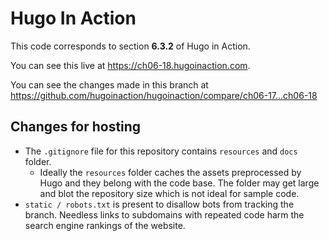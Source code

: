 Hugo In Action
===============

This code corresponds to section **6.3.2** of Hugo in Action.

You can see this live at https://ch06-18.hugoinaction.com.

You can see the changes made in this branch at https://github.com/hugoinaction/hugoinaction/compare/ch06-17...ch06-18

Changes for hosting
--------------------

* The `.gitignore` file for this repository contains `resources` and `docs` folder.
  * Ideally the `resources` folder caches the assets preprocessed by Hugo and they belong with the code base. The folder may get large and blot the repository size which is not ideal for sample code.
* `static / robots.txt` is present to disallow bots from tracking the branch. Needless links to subdomains with repeated code harm the search engine rankings of the website.

